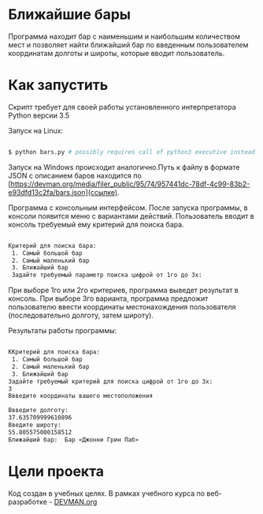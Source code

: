 ﻿# Ближайшие бары

Программа находит бар с наименьшим и наибольшим количеством мест и позволяет найти ближайший бар по введенным пользователем координатам долготы и широты, которые вводит пользователь.

# Как запустить

Скрипт требует для своей работы установленного интерпретатора Python версии 3.5

Запуск на Linux:

```bash

$ python bars.py # possibly requires call of python3 executive instead of just python

```

Запуск на Windows происходит аналогично.Путь к файлу в формате JSON с описанием баров находится по [https://devman.org/media/filer_public/95/74/957441dc-78df-4c99-83b2-e93dfd13c2fa/bars.json](ссылке).

Программа с консольным интерфейсом. После запуска программы, в консоли появится меню с вариантами действий. Пользователь вводит в консоль требуемый ему критерий для поиска бара.

```bash

Критерий для поиска бара:
 1. Самый большой бар
 2. Самый маленький бар
 3. Ближайший бар
 Задайте требуемый параметр поиска цифрой от 1го до 3х:

```

При выборе 1го или 2го критериев, программа выведет результат в консоль. При выборе 3го варианта, программа предложит пользователю ввести координаты местонахождения пользователя (последовательно долготу, затем широту).

Результаты работы программы:

```bash

ККритерий для поиска бара:
 1. Самый большой бар
 2. Самый маленький бар
 3. Ближайший бар
Задайте требуемый критерий для поиска цифрой от 1го до 3х:
3
Ввведите координаты вашего местоположения

Ввведите долготу: 
37.635709999610896 
Введите широту: 
55.805575000158512
Ближайший бар:  Бар «Джонни Грин Паб»

```

# Цели проекта

Код создан в учебных целях. В рамках учебного курса по веб-разработке - [DEVMAN.org](https://devman.org)

